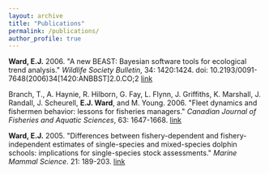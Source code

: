 ```yaml
---
layout: archive
title: "Publications"
permalink: /publications/
author_profile: true
---
```


<b>Ward, E.J.</b> 2006. &quot;A new BEAST: Bayesian software tools for ecological trend analysis.&quot; <i>Wildlife Society Bulletin</i>, 34: 1420:1424. doi: 10.2193/0091-7648(2006)34[1420:ANBBST]2.0.CO;2 [link](http://onlinelibrary.wiley.com/doi/10.2193/0091-7648(2006)34%5B1420:ANBBST%5D2.0.CO;2/abstract)

Branch, T., A. Haynie, R. Hilborn, G. Fay, L. Flynn, J. Griffiths, K. Marshall, J. Randall, J. Scheurell, <b>E.J. Ward</b>, and M. Young. 2006. &quot;Fleet dynamics and fishermen behavior: lessons for fisheries managers.&quot; <i>Canadian Journal of Fisheries and Aquatic Sciences</i>, 63: 1647-1668. [link](http://www.nrcresearchpress.com/doi/abs/10.1139/f06-072#.WZJr0FqGMcg)

<b>Ward, E.J.</b> 2005. &quot;Differences between fishery-dependent and fishery-independent estimates of single-species and mixed-species dolphin schools: implications for single-species stock assessments.&quot; <i>Marine Mammal Science</i>. 21: 189-203. [link](http://onlinelibrary.wiley.com/doi/10.1111/j.1748-7692.2005.tb01223.x/abstract)
